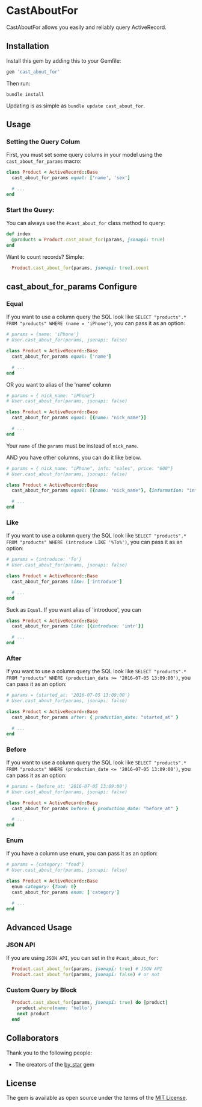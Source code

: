 # CastAboutFor

CastAboutFor allows you easily and reliably query ActiveRecord.

## Installation

Install this gem by adding this to your Gemfile:

```ruby
gem 'cast_about_for'
```

Then run:

``` shell
bundle install
```

Updating is as simple as `bundle update cast_about_for`.

## Usage

### Setting the Query Colum

First, you must set some query colums in your model using the `cast_about_for_params` macro:

``` ruby
class Product < ActiveRecord::Base
  cast_about_for_params equal: ['name', 'sex']

  # ...
end
```

### Start the Query:

You can always use the `#cast_about_for` class method to query: 

``` ruby
def index
  @products = Product.cast_about_for(params, jsonapi: true)
end
```

Want to count records? Simple:

```ruby
  Product.cast_about_for(params, jsonapi: true).count
```

## cast_about_for_params Configure

### Equal

If you want to use a column query the SQL look like `SELECT "products".* FROM "products" WHERE (name = 'iPhone')`, you can pass it as an option:

``` ruby
# params = {name: 'iPhone'}
# User.cast_about_for(params, jsonapi: false)

class Product < ActiveRecord::Base
  cast_about_for_params equal: ['name']

  # ...
end
```
OR you want to alias of the 'name' column

``` ruby
# params = { nick_name: "iPhone"}
# User.cast_about_for(params, jsonapi: false)

class Product < ActiveRecord::Base
  cast_about_for_params equal: [{name: "nick_name"}]

  # ...
end
```

Your `name` of the `params` must be instead of `nick_name`.

AND you have other columns, you can do it like below.

``` ruby
# params = { nick_name: "iPhone", info: "sales", price: "600"}
# User.cast_about_for(params, jsonapi: false)

class Product < ActiveRecord::Base
  cast_about_for_params equal: [{name: "nick_name"}, {information: "info"}, price]

  # ...
end
```


### Like

If you want to use a column query the SQL look like `SELECT "products".* FROM "products" WHERE (introduce LIKE '%To%')`, you can pass it as an option:

``` ruby
# params = {introduce: 'To'}
# User.cast_about_for(params, jsonapi: false)

class Product < ActiveRecord::Base
  cast_about_for_params like: ['introduce']

  # ...
end
```

Suck as `Equal`. If you want alias of 'introduce', you can

``` ruby
class Product < ActiveRecord::Base
  cast_about_for_params like: [{introduce: 'intr'}]

  # ...
end
```
### After

If you want to use a column query the SQL look like `SELECT "products".* FROM "products" WHERE (production_date >= '2016-07-05 13:09:00')`, you can pass it as an option:

``` ruby
# params = {started_at: '2016-07-05 13:09:00'}
# User.cast_about_for(params, jsonapi: false)

class Product < ActiveRecord::Base
  cast_about_for_params after: { production_date: "started_at" }

  # ...
end
```

### Before

If you want to use a column query the SQL look like `SELECT "products".* FROM "products" WHERE (production_date <= '2016-07-05 13:09:00')`, you can pass it as an option:

``` ruby
# params = {before_at: '2016-07-05 13:09:00'}
# User.cast_about_for(params, jsonapi: false)

class Product < ActiveRecord::Base
  cast_about_for_params before: { production_date: "before_at" }

  # ...
end
```

### Enum

If you have a column use enum, you can pass it as an option:

``` ruby
# params = {category: "food"}
# User.cast_about_for(params, jsonapi: false)

class Product < ActiveRecord::Base
  enum category: {food: 0}
  cast_about_for_params enum: ['category']

  # ...
end
```

## Advanced Usage

### JSON API

If you are using `JSON API`, you can set in the `#cast_about_for`: 

```ruby
  Product.cast_about_for(params, jsonapi: true) # JSON API
  Product.cast_about_for(params, jsonapi: false) # or not
```

### Custom Query by Block

```ruby
  Product.cast_about_for(params, jsonapi: true) do |product|
    product.where(name: 'hello')
    next product
  end
```

## Collaborators

Thank you to the following people:

* The creators of the [by_star](https://github.com/radar/by_star) gem


## License

The gem is available as open source under the terms of the [MIT License](http://opensource.org/licenses/MIT).

